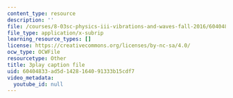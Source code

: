 ```yaml
---
content_type: resource
description: ''
file: /courses/8-03sc-physics-iii-vibrations-and-waves-fall-2016/60404833ad5d1428164091333b15cdf7_BX4QPdP7fT8.srt
file_type: application/x-subrip
learning_resource_types: []
license: https://creativecommons.org/licenses/by-nc-sa/4.0/
ocw_type: OCWFile
resourcetype: Other
title: 3play caption file
uid: 60404833-ad5d-1428-1640-91333b15cdf7
video_metadata:
  youtube_id: null
---
```

